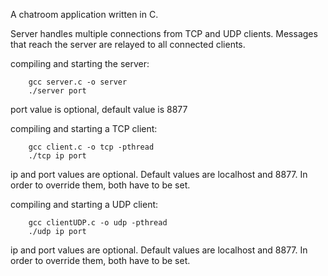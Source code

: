 A chatroom application written in C.

Server handles multiple connections from TCP and UDP clients. Messages that reach the server are relayed to all connected clients.

compiling and starting the server:

```
	gcc server.c -o server
	./server port
```

port value is optional, default value is 8877

compiling and starting a TCP client:

```
	gcc client.c -o tcp -pthread
	./tcp ip port
```

ip and port values are optional. Default values are localhost and 8877. In order to override them, both have to be set.

compiling and starting a UDP client:

```
	gcc clientUDP.c -o udp -pthread
	./udp ip port
```

ip and port values are optional. Default values are localhost and 8877. In order to override them, both have to be set.